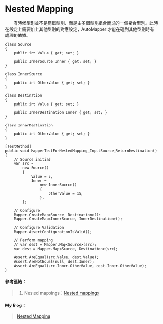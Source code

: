 # Nested Mapping
  
　　有時候型別並不是簡單型別，而是由多個型別組合而成的一個複合型別。此時在設定上需要加上其他型別的對應設定，AutoMapper 才能在碰到其他型別時有處理的依據。
  
```
class Source
{
    public int Value { get; set; }

    public InnerSource Inner { get; set; }
}

class InnerSource
{
    public int OtherValue { get; set; }
}

class Destination
{
    public int Value { get; set; }

    public InnerDestination Inner { get; set; }
}

class InnerDestination
{
    public int OtherValue { get; set; }
}

[TestMethod]
public void MapperTestForNestedMapping_InputSource_ReturnDestination()
{
    // Source initial
    var src =
        new Source()
        {
            Value = 5,
            Inner =
                new InnerSource()
                {
                    OtherValue = 15,
                },
        };

    // Configure
    Mapper.CreateMap<Source, Destination>();
    Mapper.CreateMap<InnerSource, InnerDestination>();

    // Configure Validation
    Mapper.AssertConfigurationIsValid();

    // Perform mapping
    // var dest = Mapper.Map<Source>(src);
    var dest = Mapper.Map<Source, Destination>(src);

    Assert.AreEqual(src.Value, dest.Value);
    Assert.AreNotEqual(null, dest.Inner);
    Assert.AreEqual(src.Inner.OtherValue, dest.Inner.OtherValue);
}
```
  
#### 參考連結：
>1. Nested mappings：[Nested mappings]

#### My Blog：
>[Nested Mapping][Nested Mapping]  

[Nested mappings]:https://github.com/AutoMapper/AutoMapper/wiki/Nested-mappings
[Nested Mapping]:http://bdottn.github.io/2015/06/30/MapperTestForNestedMapping/